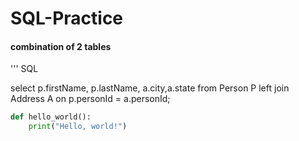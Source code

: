 # SQL-Practice

#### combination of 2 tables 

''' SQL

select p.firstName, p.lastName, a.city,a.state from Person P left join Address A on p.personId = a.personId;
```python
def hello_world():
    print("Hello, world!")
